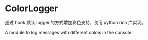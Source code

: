 # ColorLogger

通过 hook 默认 logger 的方式增加彩色支持，使用 python rich 库实现。

A module to log messages with different colors in the console.
